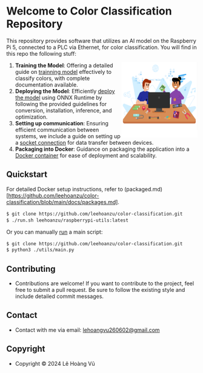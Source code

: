 # Welcome to Color Classification Repository

This repository provides software that utilizes an AI model on the Raspberry Pi 5, connected to a PLC via Ethernet, for color classification. You will find in this repo the following stuff:

<a><img align="right" width="200" height="200" src="https://github.com/leehoanzu/color-classification/blob/main/screen-shots/panel.png"></a>

1. **Training the Model**: Offering a detailed guide on [trainning model](https://github.com/leehoanzu/color-classification/blob/main/docs/train.md) effectively to classify colors, with complete documentation available.
2. **Deploying the Model**: Efficiently [deploy the model](https://github.com/leehoanzu/color-classification/blob/main/docs/deploy.md) using ONNX Runtime by following the provided guidelines for conversion, installation, inference, and optimization.
3.  **Setting up communication**: Ensuring efficient communication between systems, we include a guide on setting up a [socket connection](https://github.com/leehoanzu/color-classification/blob/main/docs/socket.md) for data transfer between devices.
4. **Packaging into Docker**: Guidance on packaging the application into a [Docker container](https://github.com/leehoanzu/color-classification/blob/main/docs/packages.md) for ease of deployment and scalability.

## Quickstart

For detailed Docker setup instructions, refer to (packaged.md)[https://github.com/leehoanzu/color-classification/blob/main/docs/packages.md].

```bash
$ git clone https://github.com/leehoanzu/color-classification.git
$ ./run.sh leehoanzu/raspberrypi-utils:latest
```

Or you can manually [run](https://github.com/leehoanzu/color-classification/blob/main/docs/deploy.md) a main script:

```bash
$ git clone https://github.com/leehoanzu/color-classification.git
$ python3 ./utils/main.py
```

## Contributing

* Contributions are welcome! If you want to contribute to the project, feel free to submit a pull request. Be sure to follow the existing style and include detailed commit messages.

## Contact

* Contact with me via email: lehoangvu260602@gmail.com

## Copyright

* Copyright &#169; 2024 Lê Hoàng Vũ